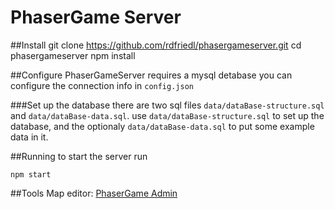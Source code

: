PhaserGame Server
=================

##Install
	git clone https://github.com/rdfriedl/phasergameserver.git
	cd phasergameserver
	npm install

##Configure
PhaserGameServer requires a mysql detabase
you can configure the connection info in <code>config.json</code>

###Set up the database
there are two sql files <code>data/dataBase-structure.sql</code> and <code>data/dataBase-data.sql</code>.
use <code>data/dataBase-structure.sql</code> to set up the database, and the optionaly <code>data/dataBase-data.sql</code> to put some example data in it.

##Running
to start the server run

	npm start

##Tools
Map editor: <a href="https://github.com/rdfriedl/phasergameadmin">PhaserGame Admin</a>